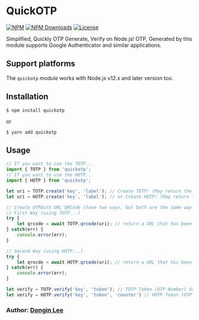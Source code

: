 # QuickOTP

[![NPM](https://img.shields.io/npm/v/quickotp.svg)](https://npmjs.org/package/quickotp)
[![NPM Downloads](https://img.shields.io/npm/dm/quickotp.svg)](https://npmjs.org/package/quickotp)
[![License](https://img.shields.io/badge/license-MIT-yellow.svg)](https://github.com/donginl/quickotp/blob/master/LICENSE)

Simplified, Quickly OTP Generate, Verify on Node.js!
OTP, Generated by this module supports Google Authenticator and similar applications.

## Support platforms
The `quickotp` module works with Node.js v12.x and later version too.

## Installation
```
$ npm install quickotp
```

or

```
$ yarn add quickotp
```

## Usage

```js
// If you want to use the TOTP...
import { TOTP } from 'quickotp';
// If you want to use the HOTP...
import { HOTP } from 'quickotp';

let uri = TOTP.create('key', 'label'); // Create TOTP! (May return the URL with "otpauth" schema)
let uri = HOTP.create('key', 'label'); // or Create HOTP! (May return the URL with "otpauth" schema)

// Create OTPAuth URL QRCode (have two ways, but both are the same way.)
// First Way (using TOTP...)
try {
    let qrcode = await TOTP.qrcode(uri); // return a URL that has been encoded QRCode in Base64. (Content-Type: image/png)
} catch(err) {
    console.error(err);
}

// Second Way (using HOTP...)
try {
    let qrocde = await HOTP.qrcode(uri); // return a URL that has been encoded QRCode in Base64. (Content-Type: image/png)
} catch(err) {
    console.error(err);
}

let verify = TOTP.verify('key', 'token'); // TOTP Token (OTP Number) Valid check (If valid : return to 'true', invalid : return to false)
let verify = HOTP.verify('key', 'token', 'counter') // HOTP Token (OTP Number) Valid check (If valid : return to 'true', invalid : return to false)
```

### Author: [Dongin Lee](https://github.com/kimleedi)